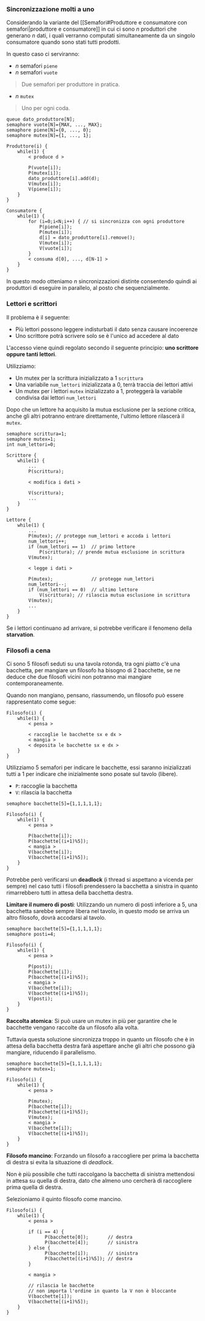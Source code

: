 ### Sincronizzazione molti a uno
Considerando la variante del [[Semafori#Produttore e consumatore con semafori|produttore e consumatore]] in cui ci sono $n$ produttori che generano $n$ dati, i quali verranno computati simultaneamente da un singolo consumatore quando sono stati tutti prodotti.

In questo caso ci serviranno:
- $n$ semafori `piene`
- $n$ semafori `vuote`
>Due semafori per produttore in pratica.

- $n$ `mutex`
>Uno per ogni coda.

```
queue dato_produttore[N]; 
semaphore vuote[N]={MAX, ..., MAX}; 
semaphore piene[N]={0, ..., 0};
semaphore mutex[N]={1, ..., 1};

Produttore(i) {
	while(1) {
		< produce d >
		
		P(vuote[i]);
		P(mutex[i]);
		dato_produttore[i].add(d);
		V(mutex[i]);
		V(piene[i]);
	}
}
 
Consumatore {
	while(1) {
		for (i=0;i<N;i++) { // si sincronizza con ogni produttore
			P(piene[i]);
			P(mutex[i]);
			d[i] = dato_produttore[i].remove();
			V(mutex[i]);
			V(vuote[i]);
		}
		< consuma d[0], ..., d[N-1] >
	}
}
```

In questo modo otteniamo $n$ sincronizzazioni distinte consentendo quindi ai produttori di eseguire in parallelo, al posto che sequenzialmente.

### Lettori e scrittori
Il problema è il seguente:
- Più lettori possono leggere indisturbati il dato senza causare incoerenze
- Uno scrittore potrà scrivere solo se è l'unico ad accedere al dato

L'accesso viene quindi regolato secondo il seguente principio: **uno scrittore oppure tanti lettori**.

Utilizziamo:
- Un mutex per la scrittura inizializzato a $1$ `scrittura`
- Una variabile `num_lettori` inizializzata a $0$, terrà traccia dei lettori attivi
- Un mutex per i lettori `mutex` inizializzato a $1$, proteggerà la variabile condivisa dai lettori `num_lettori` 

Dopo che un lettore ha acquisito la mutua esclusione per la sezione critica, anche gli altri potranno entrare direttamente, l'ultimo lettore rilascerà il `mutex`.

```
semaphore scrittura=1;
semaphore mutex=1;
int num_lettori=0;

Scrittore {
	while(1) {
		...
		P(scrittura);
		
		< modifica i dati >
		
		V(scrittura);
		...
	}
}

Lettore {
	while(1) {
		...
		P(mutex); // protegge num_lettori e accoda i lettori
		num_lettori++;
		if (num_lettori == 1)  // primo lettore
			P(scrittura); // prende mutua esclusione in scrittura
		V(mutex);
		
		< legge i dati >
		
		P(mutex);              // protegge num_lettori
		num_lettori--;
		if (num_lettori == 0)  // ultimo lettore 
			V(scrittura); // rilascia mutua esclusione in scrittura
		V(mutex);
		...
	}
}
```

Se i lettori continuano ad arrivare, si potrebbe verificare il fenomeno della **starvation**.

### Filosofi a cena
Ci sono $5$ filosofi seduti su una tavola rotonda, tra ogni piatto c'è una bacchetta, per mangiare un filosofo ha bisogno di $2$ bacchette, se ne deduce che due filosofi vicini non potranno mai mangiare contemporaneamente.

Quando non mangiano, pensano, riassumendo, un filosofo può essere rappresentato come segue:
```
Filosofo(i) {
	while(1) {
		< pensa >
		
		< raccoglie le bacchette sx e dx > 
		< mangia >
		< deposita le bacchette sx e dx >
	}
}
```

Utilizziamo $5$ semafori per indicare le bacchette, essi saranno inizializzati tutti a $1$ per indicare che inizialmente sono posate sul tavolo (libere).
- `P`: raccoglie la bacchetta
- `V`: rilascia la bacchetta

```
semaphore bacchette[5]={1,1,1,1,1};

Filosofo(i) {
	while(1) {
		< pensa >
		
		P(bacchette[i]);
		P(bacchette[(i+1)%5]);
		< mangia >
		V(bacchette[i]);
		V(bacchette[(i+1)%5]);
	}
}
```

Potrebbe però verificarsi un **deadlock** (i thread si aspettano a vicenda per sempre) nel caso tutti i filosofi prendessero la bacchetta a sinistra in quanto rimarrebbero tutti in attesa della bacchetta destra.

**Limitare il numero di posti**:
Utilizzando un numero di posti inferiore a $5$, una bacchetta sarebbe sempre libera nel tavolo, in questo modo se arriva un altro filosofo, dovrà accodarsi al tavolo.
```
semaphore bacchette[5]={1,1,1,1,1};
semaphore posti=4;

Filosofo(i) {
	while(1) {
		< pensa >
		
		P(posti);
		P(bacchette[i]);
		P(bacchette[(i+1)%5]);
		< mangia >
		V(bacchette[i]);
		V(bacchette[(i+1)%5]);
		V(posti);
	}
}
```

**Raccolta atomica**:
Si può usare un mutex in più per garantire che le bacchette vengano raccolte da un filosofo alla volta.

Tuttavia questa soluzione sincronizza troppo in quanto un filosofo che è in attesa della bacchetta destra farà aspettare anche gli altri che possono già mangiare, riducendo il parallelismo.
```
semaphore bacchette[5]={1,1,1,1,1};
semaphore mutex=1;

Filosofo(i) {
	while(1) {
		< pensa >
		
		P(mutex);
		P(bacchette[i]);
		P(bacchette[(i+1)%5]);
		V(mutex);
		< mangia >
		V(bacchette[i]);
		V(bacchette[(i+1)%5]);
	}
}
```

**Filosofo mancino**:
Forzando un filosofo a raccogliere per prima la bacchetta di destra si evita la situazione di _deadlock_.

Non è più possibile che tutti raccolgano la bacchetta di sinistra mettendosi in attesa su quella di destra, dato che almeno uno cercherà di raccogliere prima quella di destra.

Selezioniamo il quinto filosofo come mancino.
```
Filosofo(i) {
	while(1) {
		< pensa >
		
		if (i == 4) {
			  P(bacchette[0]);       // destra
			  P(bacchette[4]);       // sinistra
		} else {
			  P(bacchette[i]);       // sinistra
			  P(bacchette[(i+1)%5]); // destra
		}
		
		< mangia >
		
		// rilascia le bacchette
		// non importa l'ordine in quanto la V non è bloccante
		V(bacchette[i]);
		V(bacchette[(i+1)%5]);
	}
}
```

